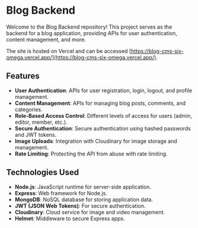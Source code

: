 # Blog Backend

Welcome to the Blog Backend repository! This project serves as the backend for a blog application, providing APIs for user authentication, content management, and more.

The site is hosted on Vercel and can be accessed [https://blog-cms-six-omega.vercel.app/](https://blog-cms-six-omega.vercel.app/).

## Features

- **User Authentication**: APIs for user registration, login, logout, and profile management.
- **Content Management**: APIs for managing blog posts, comments, and categories.
- **Role-Based Access Control**: Different levels of access for users (admin, editor, member, etc.).
- **Secure Authentication**: Secure authentication using hashed passwords and JWT tokens.
- **Image Uploads**: Integration with Cloudinary for image storage and management.
- **Rate Limiting**: Protecting the API from abuse with rate limiting.

## Technologies Used

- **Node.js**: JavaScript runtime for server-side application.
- **Express**: Web framework for Node.js.
- **MongoDB**: NoSQL database for storing application data.
- **JWT (JSON Web Tokens)**: For secure authentication.
- **Cloudinary**: Cloud service for image and video management.
- **Helmet**: Middleware to secure Express apps.

